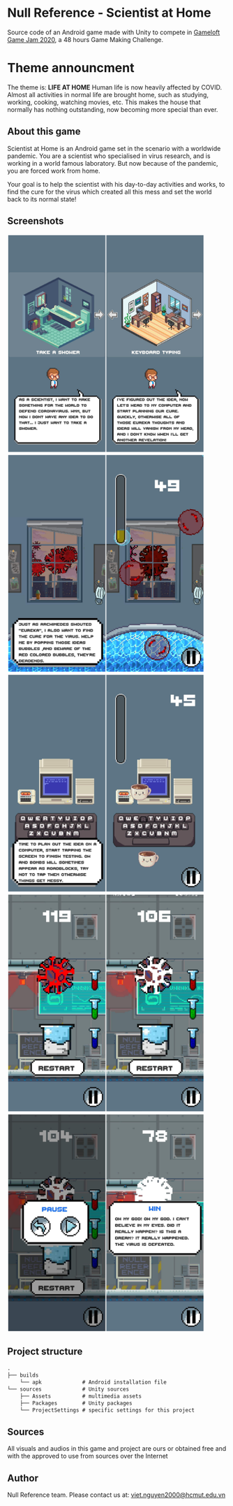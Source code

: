 # Null Reference - Scientist at Home

Source code of an Android game made with Unity to compete in [Gameloft Game Jam 2020](https://gamejam.gameloft.com/), a 48 hours Game Making Challenge.

# Theme announcment
The theme is: **LIFE AT HOME**
Human life is now heavily affected by COVID. Almost all activities in normal life are brought home, such as studying, working, cooking, watching movies, etc. This makes the house that normally has nothing outstanding, now becoming more special than ever.

## About this game

Scientist at Home is an Android game set in the scenario with a worldwide pandemic. You are a scientist who specialised in virus research, and is working in a world famous laboratory. But now because of the pandemic, you are forced work from home.

Your goal is to help the scientist with his day-to-day activities and works, to find the cure for the virus which created all this mess and set the world back to its normal state!

## Screenshots

<img src="sources/Assets/Resources/Screenshots/choose.png" alt="choose" height="500"/>
<img src="sources/Assets/Resources/Screenshots/game1.png" alt="game1" height="500"/>
<img src="sources/Assets/Resources/Screenshots/game2.png" alt="game2" height="500"/>
<img src="sources/Assets/Resources/Screenshots/game3.png" alt="game3" height="500"/>
<img src="sources/Assets/Resources/Screenshots/overlay.png" alt="overlay" height="500"/>

## Project structure

```
.
├── builds
    └── apk             # Android installation file
└── sources             # Unity sources
    ├── Assets          # multimedia assets
    ├── Packages        # Unity packages
    └── ProjectSettings # specific settings for this project
```

## Sources

All visuals and audios in this game and project are ours or obtained free and with the approved to use from sources over the Internet

## Author
Null Reference team. Please contact us at: viet.nguyen2000@hcmut.edu.vn
